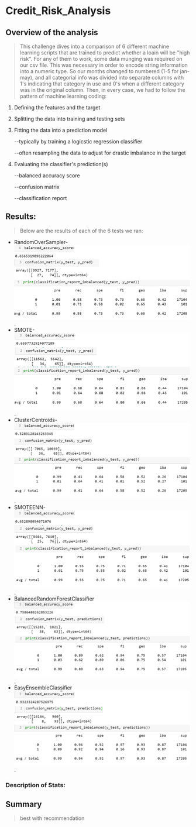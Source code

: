 # Credit_Risk_Analysis

## Overview of the analysis

>This challenge dives into a comparison of 6 different machine learning scripts that are trained to predict whether a loain will be "high risk".  For any of them to work, some data munging was required on our csv file.  This was necessary in order to encode string information into a numeric type.  So our months changed to numbered (1-5 for jan-may), and all categorial info was divided into separate columns with 1's indicating that category in use and 0's when a different category was in the original column.  Then, in every case, we had to follow the pattern of machine learning coding:
1. Defining the features and the target
2. Splitting the data into training and testing sets 
3. Fitting the data into a prediction model 

    --typically by training a logicstic regression classifier

    --often resampling the data to adjust for drastic imbalance in the target
4. Evaluating the classifier's prediction(s)

    --balanced accuracy score

    --confusion matrix

    --classification report

## Results: 

> Below are the results of each of the 6 tests we ran:

* RandomOverSampler-
![Evaluation](Images/ROS.png).
* SMOTE-
![Evaluation](Images/SMOTE.png).
* ClusterCentroids-
![Evaluation](Images/CC.png).
* SMOTEENN-
![Evaluation](Images/SMOTEENN.png).
* BalancedRandomForestClassifier
![Evaluation](Images/BRFC.png).
* EasyEnsembleClassifier
![Evaluation](Images/EEC.png).

### Description of Stats:  

## Summary
>best with recommendation